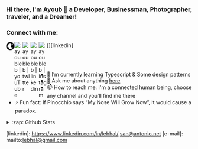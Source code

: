 ### Hi there, I'm [Ayoub](https://ayoubleb.github.io/Ayoublebhal) 👋 a Developer, Businessman, Photographer, traveler, and a Dreamer!

### Connect with me:

[<img align="left" alt="ayoubleb.com" width="22px" src="https://raw.githubusercontent.com/iconic/open-iconic/master/svg/globe.svg" />][website]
[<img align="left" alt="ayoubleb | youTube" width="22px" src="https://cdn.jsdelivr.net/npm/simple-icons@v3/icons/youtube.svg" />][youtube]
[<img align="left" alt="ayoubleb | twitter" width="22px" src="https://cdn.jsdelivr.net/npm/simple-icons@v3/icons/twitter.svg" />][twitter]
[<img align="left" alt="ayoubleb | linkedin" width="22px" src="https://cdn.jsdelivr.net/npm/simple-icons@v3/icons/linkedin.svg" />][linkedin]
[<img align="left" alt="ayoubleb | instagram" width="22px" src="https://cdn.jsdelivr.net/npm/simple-icons@v3/icons/instagram.svg" />][instagram]

<br />
<br />

- 🌱 I’m currently learning Typescript & Some design patterns
- 💬 Ask me about anything [here](https://github.com/ayoubleb/ayoubleb/issues)
- 📫 How to reach me: I'm a connected human being, choose any channel and you'll find me there 
- ⚡ Fun fact: If Pinocchio says “My Nose Will Grow Now”, it would cause a paradox.


<details>
  <summary>:zap: Github Stats</summary>

  <img align="left" alt="codeSTACKr's Github Stats" src="https://github-readme-stats.codestackr.vercel.app/api?username=ayoubleb&show_icons=true&hide_border=true" />

</details>

[website]: https://ayoubleb.github.io/Ayoublebhal
[twitter]: https://twitter.com/lebhal
[youtube]: https://www.youtube.com/channel/UC_Dqt6An7ZESJCJW6WqvcRw?view_as=subscriber
[instagram]: https://www.instagram.com/aleb.journey
[linkedin]: https://www.linkedin.com/in/lebhal/  <A HREF="mailto:san@antonio.net">san@antonio.net</A>
[e-mail]: mailto:lebhal@gmail.com

